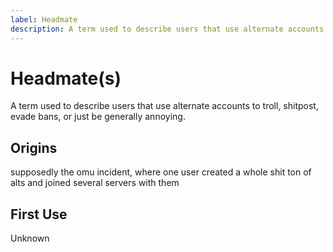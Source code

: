 ```yaml
---
label: Headmate
description: A term used to describe users that use alternate accounts to troll, shitpost, evade bans, or just be generally annoying
---
```


# Headmate(s)

A term used to describe users that use alternate accounts to troll, shitpost, evade bans, or just be generally annoying.

## Origins

supposedly the omu incident, where one user created a whole shit ton of alts and joined several servers with them

## First Use

Unknown
